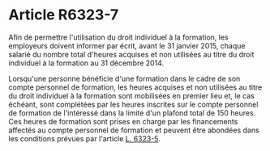 # Article R6323-7

Afin de permettre l'utilisation du droit individuel à la formation, les employeurs doivent informer par écrit, avant le 31 janvier 2015, chaque salarié du nombre total d'heures acquises et non utilisées au titre du droit individuel à la formation au 31 décembre 2014. 
  
  
Lorsqu'une personne bénéficie d'une formation dans le cadre de son compte personnel de formation, les heures acquises et non utilisées au titre du droit individuel à la formation sont mobilisées en premier lieu et, le cas échéant, sont complétées par les heures inscrites sur le compte personnel de formation de l'intéressé dans la limite d'un plafond total de 150 heures. Ces heures de formation sont prises en charge par les financements affectés au compte personnel de formation et peuvent être abondées dans les conditions prévues par l'article [L. 6323-5][1].

 [1]: /affichCodeArticle.do?cidTexte=LEGITEXT000006072050&idArticle=LEGIARTI000006904227&dateTexte=&categorieLien=cid